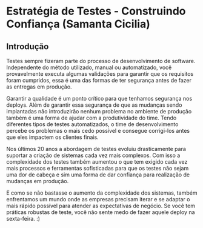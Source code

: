 # Estratégia de Testes - Construindo Confiança (Samanta Cicilia)

## Introdução

Testes sempre fizeram parte do processo de desenvolvimento de software. Independente do método utilizado, manual ou automatizado, você provavelmente executa algumas validações para garantir que os requisitos foram cumpridos, essa é uma das formas de ter segurança antes de fazer as entregas em produção.

Garantir a qualidade é um ponto crítico para que tenhamos segurança nos deploys. Além de garantir essa segurança de que as mudanças sendo implantadas não introduzirão nenhum problema no ambiente de produção também é uma forma de ajudar com a produtividade do time. Tendo diferentes tipos de testes automatizados, o time de desenvolvimento percebe os problemas o mais cedo possível e consegue corrigi-los antes que eles impactem os clientes finais.

Nos últimos 20 anos a abordagem de testes evoluiu drasticamente para suportar a criação de sistemas cada vez mais complexos. Com isso a complexidade dos testes também aumentou o que tem exigido cada vez mais processos e ferramentas sofisticadas para que os testes não sejam uma dor de cabeça e sim uma forma de dar confiança para realização de mudanças em produção.

E como se não bastasse o aumento da complexidade dos sistemas, também enfrentamos um mundo onde as empresas precisam iterar e se adaptar o mais rápido possível para atender as expectativas de negócio. Se você tem práticas robustas de teste, você não sente medo de fazer aquele deploy na sexta-feira. :)
